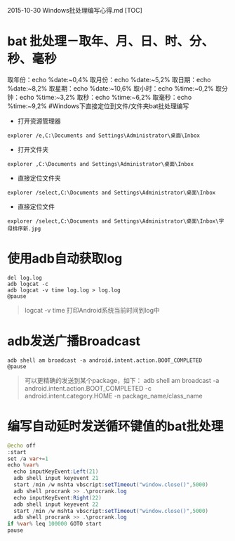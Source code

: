 2015-10-30 Windows批处理编写心得.md
[TOC]
# bat 批处理－取年、月、日、时、分、秒、毫秒
取年份：echo %date:~0,4%
取月份：echo %date:~5,2%
取日期：echo %date:~8,2%
取星期：echo %date:~10,6%
取小时：echo %time:~0,2%
取分钟：echo %time:~3,2%
取秒：echo %time:~6,2%
取毫秒：echo %time:~9,2%
#​Windows下直接定位到文件/文件夹bat批处理编写
- 打开资源管理器
```
explorer /e,C:\Documents and Settings\Administrator\桌面\Inbox
```
- 打开文件夹
```
explorer ,C:\Documents and Settings\Administrator\桌面\Inbox
```
- 直接定位文件夹
```
explorer /select,C:\Documents and Settings\Administrator\桌面\Inbox
```
- 直接定位文件
```
explorer /select,C:\Documents and Settings\Administrator\桌面\Inbox\字母排序新.jpg
```
# 使用adb自动获取log
```
del log.log
adb logcat -c
adb logcat -v time log.log > log.log
@pause
```
> logcat -v time 打印Android系统当前时间到log中
# adb发送广播Broadcast
```
adb shell am broadcast -a android.intent.action.BOOT_COMPLETED
@pause
```
>可以更精确的发送到某个package，如下：
adb shell am broadcast -a android.intent.action.BOOT_COMPLETED -c android.intent.category.HOME -n package_name/class_name
# 编写自动延时发送循环键值的bat批处理
```java
@echo off
:start
set /a var+=1
echo %var%
  echo inputKeyEvent:Left(21)
  adb shell input keyevent 21
  start /min /w mshta vbscript:setTimeout("window.close()",5000)
  adb shell procrank >> .\procrank.log
  echo inputKeyEvent:Right(22)
  adb shell input keyevent 22
  start /min /w mshta vbscript:setTimeout("window.close()",5000)
  adb shell procrank >> .\procrank.log
if %var% leq 100000 GOTO start
pause
```